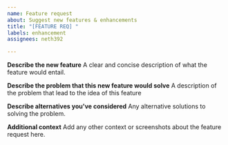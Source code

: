 ```yaml
---
name: Feature request
about: Suggest new features & enhancements
title: "[FEATURE REQ] "
labels: enhancement
assignees: neth392

---
```


**Describe the new feature**
A clear and concise description of what the feature would entail.

**Describe the problem that this new feature would solve**
A description of the problem that lead to the idea of this feature

**Describe alternatives you've considered**
Any alternative solutions to solving the problem.

**Additional context**
Add any other context or screenshots about the feature request here.
